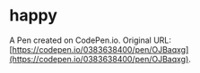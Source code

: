 # happy

A Pen created on CodePen.io. Original URL: [https://codepen.io/0383638400/pen/OJBaqxg](https://codepen.io/0383638400/pen/OJBaqxg).

